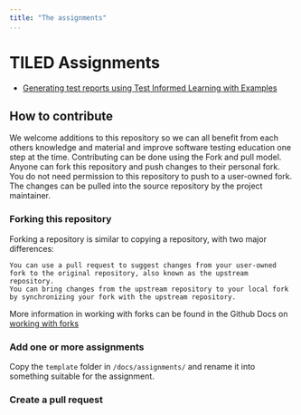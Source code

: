 ```yaml
---
title: "The assignments"
...
```


# TILED Assignments

- [Generating test reports using Test Informed Learning with Examples](../nifties/2022/nifty2022.md)

## How to contribute

We welcome additions to this repository so we can all benefit from each others knowledge and material and improve software testing education one step at the time. Contributing can be done using the Fork and pull model. Anyone can fork this repository and push changes to their personal fork. You do not need permission to this repository to push to a user-owned fork. The changes can be pulled into the source repository by the project maintainer.

### Forking this repository

Forking a repository is similar to copying a repository, with two major differences:

    You can use a pull request to suggest changes from your user-owned fork to the original repository, also known as the upstream repository.
    You can bring changes from the upstream repository to your local fork by synchronizing your fork with the upstream repository.

More information in working with forks can be found in the Github Docs on [working with forks](https://docs.github.com/en/github/collaborating-with-pull-requests/working-with-forks/about-forks)

### Add one or more assignments

Copy the `template` folder in `/docs/assignments/` and rename it into something suitable for the assignment. 

### Create a pull request
